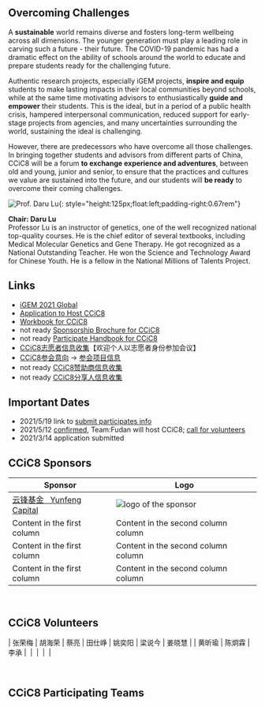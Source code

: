 ## Overcoming Challenges

A **sustainable** world remains diverse and fosters long-term wellbeing across all dimensions. The younger generation must play a leading role in carving such a future - their future. The COVID-19 pandemic has had a dramatic effect on the ability of schools around the world to educate and prepare students ready for the challenging future.

Authentic research projects, especially iGEM projects, **inspire and equip** students to make lasting impacts in their local communities beyond schools, while at the same time motivating advisors to enthusiastically **guide and empower** their students. This is the ideal, but in a period of a public health crisis, hampered interpersonal communication, reduced support for early-stage projects from agencies, and many uncertainties surrounding the world, sustaining the ideal is challenging.

However, there are predecessors who have overcome all those challenges. In bringing together students and advisors from different parts of China, CCiC8 will be a forum **to exchange experience and adventures**, between old and young, junior and senior, to ensure that the practices and cultures we value are sustained into the future, and our students will **be ready** to overcome their coming challenges.

![Prof. Daru Lu](https://raw.githubusercontent.com/coronin/ccic8/93edf4fbe8cc2b428254f0883174d0cff5145f17/sponser-logo/drlu.jpg){: style="height:125px;float:left;padding-right:0.67rem"}

**Chair: Daru Lu**
<br/>Professor Lu is an instructor of genetics, one of the well recognized national top-quality courses. He is the chief editor of several textbooks, including Medical Molecular Genetics and Gene Therapy. He got recognized as a National Outstanding Teacher. He won the Science and Technology Award for Chinese Youth. He is a fellow in the National Millions of Talents Project. 
<div style="clear:both"></div>

## Links
- [iGEM 2021 Global](https://igem2021global.slack.com)
- [Application to Host CCiC8](https://shimo.im/docs/osqPvsJl3IcnSFlF/)
- [Workbook for CCiC8](https://shimo.im/docs/r2SSnM80etAyLTP1/)
- not ready [Sponsorship Brochure for CCiC8]()  <!-- https://shimo.im/docs/yaWIlYCmSN4ahjwu/ -->
- not ready [Participate Handbook for CCiC8]()
- [CCiC8志愿者信息收集](https://www.wjx.cn/vj/rYR3vK6.aspx)【欢迎个人以志愿者身份参加会议】
- [CCiC8参会意向](https://www.wjx.cn/vj/hWQFAcz.aspx) &rarr; [参会项目信息](https://www.wjx.cn/vj/h4icxcB.aspx)
- not ready [CCiC8赞助商信息收集]()
- not ready [CCiC8分享人信息收集]()


## Important Dates
- 2021/5/19 link to [submit participates info](https://www.wjx.cn/vj/hWQFAcz.aspx)
- 2021/5/12 [confirmed](https://mp.weixin.qq.com/s/LYhkFu_zWy_HawdHUh7pHw), Team:Fudan will host CCiC8; [call for volunteers](https://www.wjx.cn/vj/rYR3vK6.aspx)
- 2021/3/14 application submitted


## CCiC8 Sponsors

|Sponsor |Logo |
|----|----|
|[云锋基金 &nbsp; Yunfeng Capital](http://www.yfc.cn) |![logo of the sponsor](https://raw.githubusercontent.com/coronin/ccic8/gh-pages/sponser-logo/yunfeng.svg) |
|Content in the first column | Content in the second column column |
|Content in the first column | Content in the second column column |
|Content in the first column | Content in the second column column |

<br/>

## CCiC8 Volunteers

| 张荣梅 | 胡海荣 | 蔡亮 | 田仕峥 | 姚奕阳 | 梁说今 | 姜晓慧 |
| 黄昕瑜 | 陈炯霖 | 李承 | &nbsp;| &nbsp;| &nbsp;| &nbsp;|

<br/>

## CCiC8 Participating Teams
<!-- teams, table autogenerated -->

